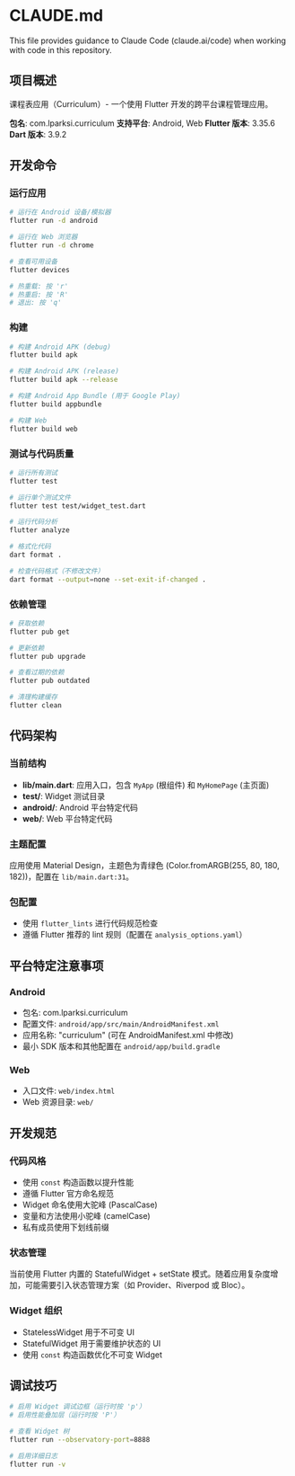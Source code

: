 # CLAUDE.md

This file provides guidance to Claude Code (claude.ai/code) when working with code in this repository.

## 项目概述

课程表应用（Curriculum）- 一个使用 Flutter 开发的跨平台课程管理应用。

**包名**: com.lparksi.curriculum
**支持平台**: Android, Web
**Flutter 版本**: 3.35.6
**Dart 版本**: 3.9.2

## 开发命令

### 运行应用
```bash
# 运行在 Android 设备/模拟器
flutter run -d android

# 运行在 Web 浏览器
flutter run -d chrome

# 查看可用设备
flutter devices

# 热重载: 按 'r'
# 热重启: 按 'R'
# 退出: 按 'q'
```

### 构建
```bash
# 构建 Android APK (debug)
flutter build apk

# 构建 Android APK (release)
flutter build apk --release

# 构建 Android App Bundle (用于 Google Play)
flutter build appbundle

# 构建 Web
flutter build web
```

### 测试与代码质量
```bash
# 运行所有测试
flutter test

# 运行单个测试文件
flutter test test/widget_test.dart

# 运行代码分析
flutter analyze

# 格式化代码
dart format .

# 检查代码格式（不修改文件）
dart format --output=none --set-exit-if-changed .
```

### 依赖管理
```bash
# 获取依赖
flutter pub get

# 更新依赖
flutter pub upgrade

# 查看过期的依赖
flutter pub outdated

# 清理构建缓存
flutter clean
```

## 代码架构

### 当前结构
- **lib/main.dart**: 应用入口，包含 `MyApp` (根组件) 和 `MyHomePage` (主页面)
- **test/**: Widget 测试目录
- **android/**: Android 平台特定代码
- **web/**: Web 平台特定代码

### 主题配置
应用使用 Material Design，主题色为青绿色 (Color.fromARGB(255, 80, 180, 182))，配置在 `lib/main.dart:31`。

### 包配置
- 使用 `flutter_lints` 进行代码规范检查
- 遵循 Flutter 推荐的 lint 规则（配置在 `analysis_options.yaml`）

## 平台特定注意事项

### Android
- 包名: com.lparksi.curriculum
- 配置文件: `android/app/src/main/AndroidManifest.xml`
- 应用名称: "curriculum" (可在 AndroidManifest.xml 中修改)
- 最小 SDK 版本和其他配置在 `android/app/build.gradle`

### Web
- 入口文件: `web/index.html`
- Web 资源目录: `web/`

## 开发规范

### 代码风格
- 使用 `const` 构造函数以提升性能
- 遵循 Flutter 官方命名规范
- Widget 命名使用大驼峰 (PascalCase)
- 变量和方法使用小驼峰 (camelCase)
- 私有成员使用下划线前缀

### 状态管理
当前使用 Flutter 内置的 StatefulWidget + setState 模式。随着应用复杂度增加，可能需要引入状态管理方案（如 Provider、Riverpod 或 Bloc）。

### Widget 组织
- StatelessWidget 用于不可变 UI
- StatefulWidget 用于需要维护状态的 UI
- 使用 `const` 构造函数优化不可变 Widget

## 调试技巧

```bash
# 启用 Widget 调试边框（运行时按 'p'）
# 启用性能叠加层（运行时按 'P'）

# 查看 Widget 树
flutter run --observatory-port=8888

# 启用详细日志
flutter run -v
```

